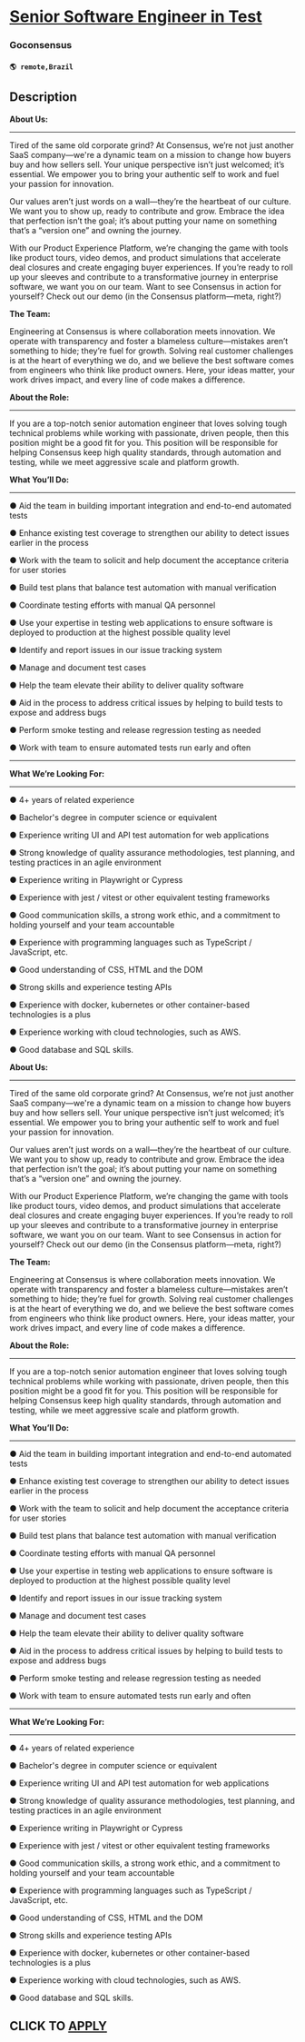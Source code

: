 # [Senior Software Engineer in Test](https://www.remotewlb.com/apply/senior-software-engineer-in-test-133914)  
### Goconsensus  
#### `🌎 remote,Brazil`  

## Description

 **About Us:**

 ****

Tired of the same old corporate grind? At Consensus, we’re not just another SaaS company—we're a dynamic team on a mission to change how buyers buy and how sellers sell. Your unique perspective isn’t just welcomed; it’s essential. We empower you to bring your authentic self to work and fuel your passion for innovation.

  

Our values aren’t just words on a wall—they’re the heartbeat of our culture. We want you to show up, ready to contribute and grow. Embrace the idea that perfection isn’t the goal; it’s about putting your name on something that’s a “version one” and owning the journey.

  

With our Product Experience Platform, we’re changing the game with tools like product tours, video demos, and product simulations that accelerate deal closures and create engaging buyer experiences. If you’re ready to roll up your sleeves and contribute to a transformative journey in enterprise software, we want you on our team. Want to see Consensus in action for yourself? Check out our demo (in the Consensus platform—meta, right?)

**The Team:**

  

Engineering at Consensus is where collaboration meets innovation. We operate with transparency and foster a blameless culture—mistakes aren’t something to hide; they’re fuel for growth. Solving real customer challenges is at the heart of everything we do, and we believe the best software comes from engineers who think like product owners. Here, your ideas matter, your work drives impact, and every line of code makes a difference.

**About the Role:**

 ****

If you are a top-notch senior automation engineer that loves solving tough technical problems while working with passionate, driven people, then this position might be a good fit for you. This position will be responsible for helping Consensus keep high quality standards, through automation and testing, while we meet aggressive scale and platform growth.

**What You’ll Do:**

 ****

● Aid the team in building important integration and end-to-end automated tests

● Enhance existing test coverage to strengthen our ability to detect issues earlier in the process

● Work with the team to solicit and help document the acceptance criteria for user stories

● Build test plans that balance test automation with manual verification

● Coordinate testing efforts with manual QA personnel

● Use your expertise in testing web applications to ensure software is deployed to production at the highest possible quality level

● Identify and report issues in our issue tracking system

● Manage and document test cases

● Help the team elevate their ability to deliver quality software

● Aid in the process to address critical issues by helping to build tests to expose and address bugs

● Perform smoke testing and release regression testing as needed

● Work with team to ensure automated tests run early and often

****

**What We’re Looking For:**

 ****

● 4+ years of related experience

● Bachelor's degree in computer science or equivalent

● Experience writing UI and API test automation for web applications

● Strong knowledge of quality assurance methodologies, test planning, and testing practices in an agile environment

● Experience writing in Playwright or Cypress

● Experience with jest / vitest or other equivalent testing frameworks

● Good communication skills, a strong work ethic, and a commitment to holding yourself and your team accountable

● Experience with programming languages such as TypeScript / JavaScript, etc.

● Good understanding of CSS, HTML and the DOM

● Strong skills and experience testing APIs

● Experience with docker, kubernetes or other container-based technologies is a plus

● Experience working with cloud technologies, such as AWS.

● Good database and SQL skills.

  

 **About Us:**

 ****

Tired of the same old corporate grind? At Consensus, we’re not just another SaaS company—we're a dynamic team on a mission to change how buyers buy and how sellers sell. Your unique perspective isn’t just welcomed; it’s essential. We empower you to bring your authentic self to work and fuel your passion for innovation.

  

Our values aren’t just words on a wall—they’re the heartbeat of our culture. We want you to show up, ready to contribute and grow. Embrace the idea that perfection isn’t the goal; it’s about putting your name on something that’s a “version one” and owning the journey.

  

With our Product Experience Platform, we’re changing the game with tools like product tours, video demos, and product simulations that accelerate deal closures and create engaging buyer experiences. If you’re ready to roll up your sleeves and contribute to a transformative journey in enterprise software, we want you on our team. Want to see Consensus in action for yourself? Check out our demo (in the Consensus platform—meta, right?)

**The Team:**

  

Engineering at Consensus is where collaboration meets innovation. We operate with transparency and foster a blameless culture—mistakes aren’t something to hide; they’re fuel for growth. Solving real customer challenges is at the heart of everything we do, and we believe the best software comes from engineers who think like product owners. Here, your ideas matter, your work drives impact, and every line of code makes a difference.

**About the Role:**

 ****

If you are a top-notch senior automation engineer that loves solving tough technical problems while working with passionate, driven people, then this position might be a good fit for you. This position will be responsible for helping Consensus keep high quality standards, through automation and testing, while we meet aggressive scale and platform growth.

**What You’ll Do:**

 ****

● Aid the team in building important integration and end-to-end automated tests

● Enhance existing test coverage to strengthen our ability to detect issues earlier in the process

● Work with the team to solicit and help document the acceptance criteria for user stories

● Build test plans that balance test automation with manual verification

● Coordinate testing efforts with manual QA personnel

● Use your expertise in testing web applications to ensure software is deployed to production at the highest possible quality level

● Identify and report issues in our issue tracking system

● Manage and document test cases

● Help the team elevate their ability to deliver quality software

● Aid in the process to address critical issues by helping to build tests to expose and address bugs

● Perform smoke testing and release regression testing as needed

● Work with team to ensure automated tests run early and often

****

**What We’re Looking For:**

 ****

● 4+ years of related experience

● Bachelor's degree in computer science or equivalent

● Experience writing UI and API test automation for web applications

● Strong knowledge of quality assurance methodologies, test planning, and testing practices in an agile environment

● Experience writing in Playwright or Cypress

● Experience with jest / vitest or other equivalent testing frameworks

● Good communication skills, a strong work ethic, and a commitment to holding yourself and your team accountable

● Experience with programming languages such as TypeScript / JavaScript, etc.

● Good understanding of CSS, HTML and the DOM

● Strong skills and experience testing APIs

● Experience with docker, kubernetes or other container-based technologies is a plus

● Experience working with cloud technologies, such as AWS.

● Good database and SQL skills.

  

  
## CLICK TO [APPLY](https://www.remotewlb.com/apply/senior-software-engineer-in-test-133914)

